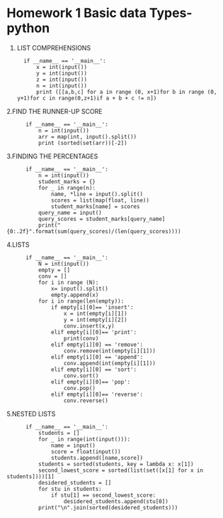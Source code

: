 # Homework 1 Basic data Types-python


1. LIST COMPREHENSIONS

         if __name__ == '__main__':
             x = int(input())
             y = int(input())
             z = int(input())
             n = int(input())
             print ([[a,b,c] for a in range (0, x+1)for b in range (0, y+1)for c in range(0,z+1)if a + b + c != n])
    
    
    
2.FIND THE RUNNER-UP SCORE

          if __name__ == '__main__':
              n = int(input())
              arr = map(int, input().split())
              print (sorted(set(arr))[-2])
    
    
    
3.FINDING THE PERCENTAGES

          if __name__ == '__main__':
              n = int(input())
              student_marks = {}
              for _ in range(n):
                  name, *line = input().split()
                  scores = list(map(float, line))
                  student_marks[name] = scores
              query_name = input()
              query_scores = student_marks[query_name]
              print("{0:.2f}".format(sum(query_scores)/(len(query_scores))))
    
    
    
4.LISTS

          if __name__ == '__main__':
              N = int(input())
              empty = []
              conv = []
              for i in range (N):
                  x= input().split()
                  empty.append(x)
              for i in range(len(empty)):
                  if empty[i][0]== 'insert': 
                      x = int(empty[i][1])
                      y = int(empty[i][2])
                      conv.insert(x,y)
                  elif empty[i][0]== 'print':
                      print(conv)
                  elif empty[i][0] == 'remove':
                      conv.remove(int(empty[i][1]))
                  elif empty[i][0] == 'append':
                      conv.append(int(empty[i][1]))
                  elif empty[i][0] == 'sort':
                      conv.sort()
                  elif empty[i][0]== 'pop':
                      conv.pop()
                  elif empty[i][0]== 'reverse':
                      conv.reverse()
            
            
5.NESTED LISTS

          if __name__ == '__main__':
              students = []
              for _ in range(int(input())):
                  name = input()
                  score = float(input())
                  students.append([name,score])
              students = sorted(students, key = lambda x: x[1])
              second_lowest_score = sorted(list(set([x[1] for x in students])))[1]
              desidered_students = []
              for stu in students:
                  if stu[1] == second_lowest_score:
                      desidered_students.append(stu[0])
              print("\n".join(sorted(desidered_students)))



